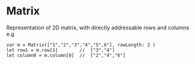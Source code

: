 # Matrix

Representation of 2D matrix, with directly addressable rows and columns
e.g 
```
var m = Matrix(["1","2","3","4","5",6"], rowLength: 2 )
let row1 = m.row[1]        //  ["3","4"]
let column0 = m.column[0]  //  ["2","4","6"]
```


